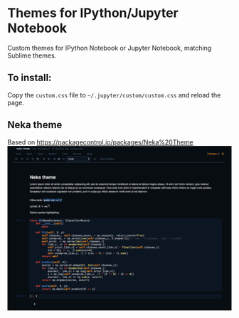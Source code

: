 # Themes for IPython/Jupyter Notebook

Custom themes for IPython Notebook or Jupyter Notebook, matching Sublime themes.

## To install:
Copy the `custom.css` file to `~/.jupyter/custom/custom.css` and reload the page.

## Neka theme
Based on https://packagecontrol.io/packages/Neka%20Theme
![Neka](neka/neka.png)
